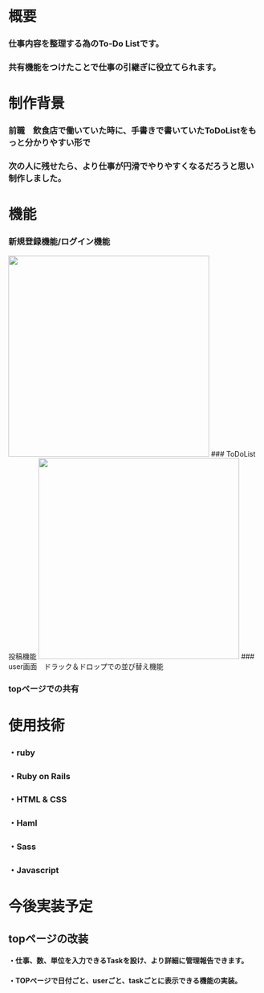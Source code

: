 # 概要
### 仕事内容を整理する為のTo-Do Listです。
### 共有機能をつけたことで仕事の引継ぎに役立てられます。
# 制作背景
### 前職　飲食店で働いていた時に、手書きで書いていたToDoListをもっと分かりやすい形で
### 次の人に残せたら、より仕事が円滑でやりやすくなるだろうと思い制作しました。
# 機能
### 新規登録機能/ログイン機能
<img src="https://i.gyazo.com/a4ef1efacd46b708f7a4ff6743b98809.png" width="400px">
### ToDoList投稿機能
<img src="https://i.gyazo.com/21a3169e5a4ffb331c2879775e37e590.png" width="400px">
### user画面　ドラック＆ドロップでの並び替え機能


### topページでの共有
# 使用技術
### ・ruby
### ・Ruby on Rails
### ・HTML & CSS
### ・Haml
### ・Sass
### ・Javascript
# 今後実装予定
## topページの改装
#### ・仕事、数、単位を入力できるTaskを設け、より詳細に管理報告できます。
#### ・TOPページで日付ごと、userごと、taskごとに表示できる機能の実装。
